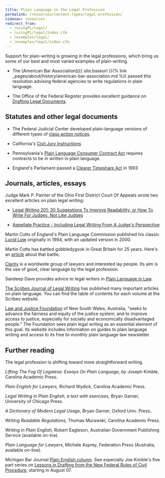 ```yaml
---
title: Plain Language in the Legal Profession
permalink: /resources/content-types/legal-profession/
sidenav: resources
redirect_from:
  - /usingPL/legal/
  - /usingPL/legal/index.cfm
  - /examples/legal/
  - /examples/legal/index.cfm
---
```


Support for plain-writing is growing in the legal professions, which bring us some of our best and most varied examples of plain-writing.

* The [American Bar Association]({{ site.baseurl }}{% link _pages/about/history/american-bar-association.md %}) passed this resolution advising federal agencies to write regulations in plain language.

* The Office of the Federal Register provides excellent guidance on [Drafting Legal Documents](http://www.archives.gov/federal-register/write/legal-docs/).

## Statutes and other legal documents

* The Federal Judicial Center developed plain–language versions of different types of [class action notices](https://www.fjc.gov/content/301350/illustrative-forms-class-action-notices-notice-checklist-and-plain-language-guide).

* California's [Civil Jury Instructions](http://www.courtinfo.ca.gov/jury/civiljuryinstructions/juryinst.htm)

* Pennsylvania's [Plain Language Consumer Contract Act](https://corporate.findlaw.com/business-operations/the-pennsylvania-plain-language-law-keeping-contracts-simple.html) requires contracts to be in written in plain language.

* England's Parliament passed a [Clearer Timeshare Act](http://www.clearest.co.uk/) in 1993

## Journals, articles, essays

Judge Mark P. Painter of the Ohio First District Court Of Appeals wrote two excellent articles on plain legal writing:

* [Legal Writing 201: 30 Suggestions To Improve Readability, or How To Write For Judges, Not Like Judges](http://www.plainlanguagenetwork.org)

* [Appellate Practice - Including Legal Writing From A Judge's Perspective](http://www.plainlanguagenetwork.org)

Martin Cutts of England's Plain Language Commission published his classic [_Lucid Law_](http://www.clearest.co.uk/) originally in 1994, with an updated version in 2000.

Martin Cutts has battled gobbledygook in Great Britain for 25 years. Here's an [article](http://www.clearest.co.uk/) about that battle.

[Clarity](http://www.clarity-international.net/) is a worldwide group of lawyers and interested lay people. Its aim is the use of good, clear language by the legal profession.

Sandeep Dave provides advice to legal writers in [Plain Language in Law](https://www.llrx.com/2002/11/features-plain-language-in-law/).

[The Scribes Journal of Legal Writing](http://scribes.org) has published many important articles on plain language. You can find the table of contents for each volume at the Scribes website.

[Law and Justice Foundation](http://www.lawfoundation.net.au/information) of New South Wales, Australia, "seeks to advance the fairness and equity of the justice system, and to improve access to justice, especially for socially and economically disadvantaged people." The Foundation sees plain legal writing as an essential element of this goal. Its website includes information on guides to plain language writing and access to its free bi-monthly plain language law newsletter.

## Further reading

The legal profession is shifting toward more straightforward writing.

_Lifting The Fog Of Legalese: Essays On Plain Language, by_ Joseph Kimble, Carolina Academic Press.

_Plain English for Lawyers,_ Richard Wydick, Carolina Academic Press.

_Legal Writing in Plain English, a text with exercises,_ Bryan Garner, University of Chicago Press.

_A Dictionary of Modern Legal Usage,_ Bryan Garner, Oxford Univ. Press._._

_Writing Readable Regulations,_ Thomas Murawski, Carolina Academic Press.

_Writing in Plain English,_ Robert Eagleson, Australian Government Publishing Service (available on-lne).

_Plain Language for Lawyers_, Michele Asprey, Federation Press (Australia, available on-line).

Michigan Bar Journal [Plain English column](http://www.michbar.org/generalinfo/plainenglish/home). See especially Joe Kimble's five part series on [Lessons in Drafting from the New Federal Rules of Civil Procedure](http://www.michbar.org/file/barjournal/article/documents/pdf4article1202.pdf), starting in August 07.
